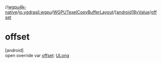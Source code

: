 //[wgpu4k-native](../../../../index.md)/[io.ygdrasil.wgpu](../../index.md)/[WGPUTexelCopyBufferLayout](../index.md)/[[android]ByValue](index.md)/[offset](offset.md)

# offset

[android]\
open override var [offset](offset.md): [ULong](https://kotlinlang.org/api/core/kotlin-stdlib/kotlin/-u-long/index.html)